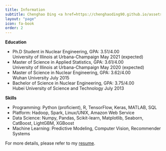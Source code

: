 ```yaml
---
title: Information
subtitle: Chenghao Ding <a href=https://chenghaoding90.github.io/assets/pdfs/ChenghaoDing21.pdf> (Click to download my resume)</a>
layout: "page"
icon: fa-book
order: 2
---
```


<strong>Education</strong>

<ul>
        <li>Ph.D Student in Nuclear Engineering, GPA: 3.51/4.00 <br />
        University of Illinois at Urbana-Champaign  May 2021 (expected) </li>
        <li>Master of Science in Applied Statistics, GPA: 3.61/4.00 <br />
        University of Illinois at Urbana-Champaign  May 2020 (expected)</li>
        <li>Master of Science in Nuclear Engineering, GPA: 3.62/4.00 <br />
        Wuhan University  July 2015</li>
        <li>Bachelor of Science in Nuclear Engineering, GPA: 3.75/4.00 <br />
        Hubei University of Science and Technology  July 2013</li>
    </ul>


<strong>Skills</strong>

<ul>
        <li>Programming:
        Python (proficient), R, TensorFlow, Keras, MATLAB, SQL</li>
        <li>Platform:
        Hadoop, Spark, Linux/UNIX, Amazon Web Service</li>
        <li>Data Science: 
        Numpy, Pandas, Scikit-learn, Matplotlib, Seaborn, CatBoost, LightGBM, XGBoost</li>
        <li>Machine Learning: 
        Predictive Modeling, Computer Vision, Recommender Systems</li>
    </ul>

<!--- For more details, please refer to my <a href=https://chenghaoding90.github.io/assets/pdfs/Resume-Chenghao-Ding.pdf>resume</a>.--->
For more details, please refer to my [resume]([https://chenghaoding90.github.io/assets/pdfs/Resume-Chenghao-Ding.pdf.html).
